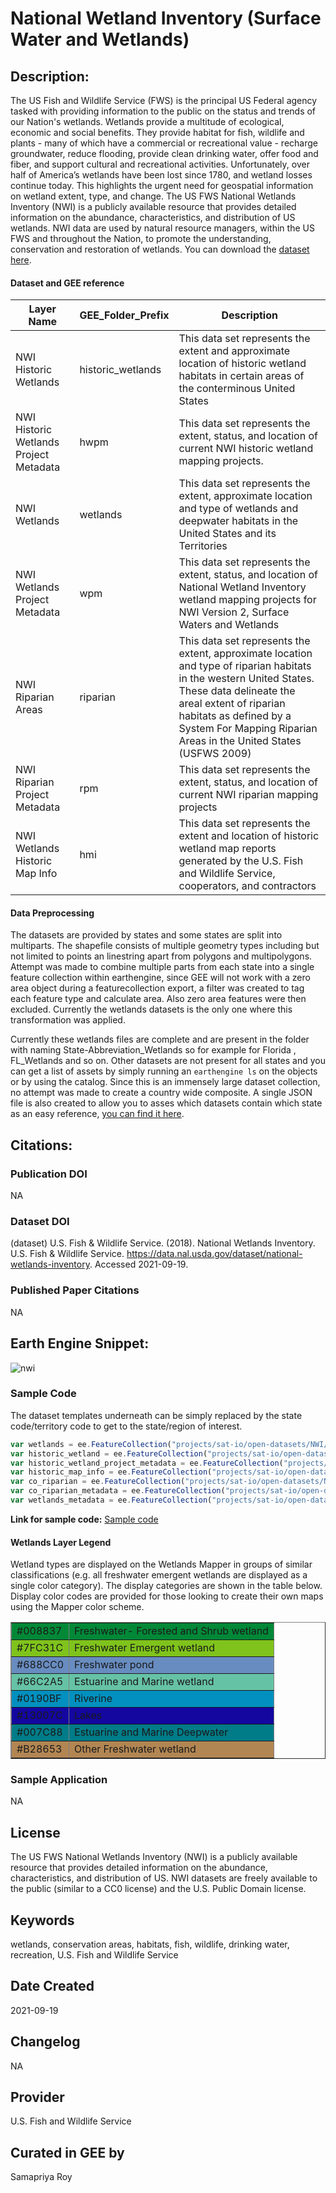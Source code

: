 
# National Wetland Inventory (Surface Water and Wetlands)

## Description:

The US Fish and Wildlife Service (FWS) is the principal US Federal agency tasked with providing information to the public on the status and trends of our Nation's wetlands. Wetlands provide a multitude of ecological, economic and social benefits. They provide habitat for fish, wildlife and plants - many of which have a commercial or recreational value - recharge groundwater, reduce flooding, provide clean drinking water, offer food and fiber, and support cultural and recreational activities. Unfortunately, over half of America’s wetlands have been lost since 1780, and wetland losses continue today. This highlights the urgent need for geospatial information on wetland extent, type, and change. The US FWS National Wetlands Inventory (NWI) is a publicly available resource that provides detailed information on the abundance, characteristics, and distribution of US wetlands. NWI data are used by natural resource managers, within the US FWS and throughout the Nation, to promote the understanding, conservation and restoration of wetlands. You can download the [dataset here](https://www.fws.gov/wetlands/data/data-download.html).

#### Dataset and GEE reference

|Layer Name                            |GEE_Folder_Prefix|Description                                                                                                                                                                                                                                                          |
|--------------------------------------|-----------------|---------------------------------------------------------------------------------------------------------------------------------------------------------------------------------------------------------------------------------------------------------------------|
|NWI Historic Wetlands                 |historic_wetlands|This data set represents the extent and approximate location of historic wetland habitats in certain areas of the conterminous United States                                                                                                                         |
|NWI Historic Wetlands Project Metadata|hwpm             |This data set represents the extent, status, and location of current NWI historic wetland mapping projects.                                                                                                                                                          |
|NWI Wetlands                          |wetlands         |This data set represents the extent, approximate location and type of wetlands and deepwater habitats in the United States and its Territories                                                                                                                       |
|NWI Wetlands Project Metadata         |wpm              |This data set represents the extent, status, and location of National Wetland Inventory wetland mapping projects for NWI Version 2, Surface Waters and Wetlands                                                                                                      |
|NWI Riparian Areas                    |riparian         |This data set represents the extent, approximate location and type of riparian habitats in the western United States.  These data delineate the areal extent of riparian habitats as defined by a System For Mapping Riparian Areas in the United States (USFWS 2009)|
|NWI Riparian Project Metadata         |rpm              |This data set represents the extent, status, and location of current NWI riparian mapping projects                                                                                                                                                                   |
|NWI Wetlands Historic Map Info        |hmi              |This data set represents the extent and location of historic wetland map reports generated by the U.S. Fish and Wildlife Service, cooperators, and contractors                                                                                                       |
#### Data Preprocessing
The datasets are provided by states and some states are split into multiparts. The shapefile consists of multiple geometry types including but not limited to points an linestring apart from polygons and multipolygons. Attempt was made to combine multiple parts from each state into a single feature collection within earthengine, since GEE will not work with a zero area object during a featurecollection export, a filter was created to tag each feature type and calculate area. Also zero area features were then excluded. Currently the wetlands datasets is the only one where this transformation was applied.

Currently these wetlands files are complete and are present in the folder with naming State-Abbreviation_Wetlands so for example for Florida , FL_Wetlands and so on. Other datasets are not present for all states and you can get a list of assets by simply running an ```earthengine ls``` on the objects or by using the catalog. Since this is an immensely large dataset collection, no attempt was made to create a country wide composite. A single JSON file is also created to allow you to asses which datasets contain which state as an easy reference, [you can find it here](https://gist.githubusercontent.com/samapriya/6263500764bdaef178b0c16ef6849104/raw/8031ca02f0509e82f4908d7a14d68d2b97d93771/nwi_assets.json).

## Citations:

### Publication DOI

NA

### Dataset DOI

(dataset) U.S. Fish & Wildlife Service. (2018). National Wetlands Inventory. U.S. Fish & Wildlife Service. https://data.nal.usda.gov/dataset/national-wetlands-inventory. Accessed 2021-09-19.

### Published Paper Citations

NA

## Earth Engine Snippet:
![nwi](https://user-images.githubusercontent.com/6677629/133915552-ae43c627-581d-4f9e-a4a1-6193d4e9f385.gif)
### Sample Code

The dataset templates underneath can be simply replaced by the state code/territory code to get to the state/region of interest.

```js
var wetlands = ee.FeatureCollection("projects/sat-io/open-datasets/NWI/wetlands/FL_Wetlands");
var historic_wetland = ee.FeatureCollection("projects/sat-io/open-datasets/NWI/historic_wetlands/FL_Historic_Wetlands");
var historic_wetland_project_metadata = ee.FeatureCollection("projects/sat-io/open-datasets/NWI/hwpm/FL_Historic_Wetlands_Project_Metadata");
var historic_map_info = ee.FeatureCollection("projects/sat-io/open-datasets/NWI/hmi/FL_Wetlands_Historic_Map_Info");
var co_riparian = ee.FeatureCollection("projects/sat-io/open-datasets/NWI/riparian/CO_Riparian");
var co_riparian_metadata = ee.FeatureCollection("projects/sat-io/open-datasets/NWI/rpm/CO_Riparian_Project_Metadata");
var wetlands_metadata = ee.FeatureCollection("projects/sat-io/open-datasets/NWI/wpm/FL_Wetlands_Project_Metadata");
```

**Link for sample code:** [Sample code](https://code.earthengine.google.com/?scriptPath=users/sat-io/awesome-gee-catalog-examples:hydrology/NATIONAL-WETLANDS-INVENTORY)

#### Wetlands Layer Legend

Wetland types are displayed on the Wetlands Mapper in groups of similar classifications (e.g. all freshwater emergent wetlands are displayed as a single color category). The display categories are shown in the table below. Display color codes are provided for those looking to create their own maps using the Mapper color scheme.

<center>

<table width="500" border="1">
  <tr bgcolor="#008837">
	<td>#008837</td>
    <td>Freshwater- Forested and Shrub wetland</td>
	</tr>

  <tr bgcolor="#7FC31C">
    <td>#7FC31C</td>
	<td>Freshwater Emergent wetland</td>
	</tr>

  <tr bgcolor="#688CC0">
    <td>#688CC0</td>
		<td>Freshwater pond</td>
	</tr>

  <tr bgcolor="#66C2A5">
    <td>#66C2A5</td>
		<td>Estuarine and Marine wetland</td>
	</tr>
  <tr bgcolor="#0190BF">
    <td>#0190BF</td>
		<td>Riverine</td>
	</tr>

  <tr bgcolor="#1307A">
    <td>#13007C</td>
		<td>Lakes</td>
	</tr>

  <tr bgcolor="#007C88">
    <td>#007C88</td>
		<td>Estuarine and Marine Deepwater</td>
	</tr>

  <tr bgcolor="#B28653">
    <td>#B28653</td>
		<td>Other Freshwater wetland</td>
	</tr>

</table>

</center>

### Sample Application
NA

## License

The US FWS National Wetlands Inventory (NWI) is a publicly available resource that provides detailed information on the abundance, characteristics, and distribution of US. NWI datasets are freely available to the public (similar to a CC0 license) and the U.S. Public Domain license.

## Keywords

wetlands, conservation areas, habitats, fish, wildlife, drinking water, recreation, U.S. Fish and Wildlife Service

## Date Created

2021-09-19

## Changelog

NA

## Provider

U.S. Fish and Wildlife Service

## Curated in GEE by
Samapriya Roy